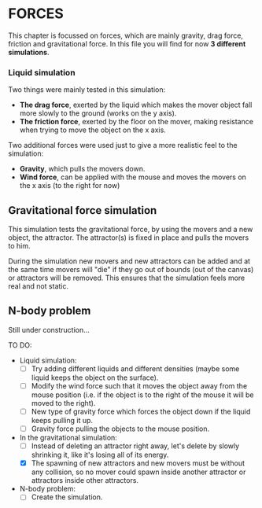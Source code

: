 # FORCES
This chapter is focussed on forces, which are mainly gravity, drag force, friction and gravitational force.
In this file you will find for now **3 different simulations**.
### Liquid simulation
Two things were mainly tested in this simulation:
  - **The drag force**, exerted by the liquid which makes the mover object fall more slowly to the ground (works on the y axis).
  - **The friction force**, exerted by the floor on the mover, making resistance when trying to move the object on the x axis.

Two additional forces were used just to give a more realistic feel to the simulation:
  - **Gravity**, which pulls the movers down.
  - **Wind force**, can be applied with the mouse and moves the movers on the x axis (to the right for now)

## Gravitational force simulation
This simulation tests the gravitational force, by using the movers and a new object, the attractor.
The attractor(s) is fixed in place and pulls the movers to him.

During the simulation new movers and new attractors can be added and at the same time movers will "die" if they go out of bounds (out of the canvas) or attractors will be removed. 
This ensures that the simulation feels more real and not static.

## N-body problem
Still under construction...

TO DO:
  - Liquid simulation:
    - [ ] Try adding different liquids and different densities (maybe some liquid keeps the object on the surface).
    - [ ] Modify the wind force such that it moves the object away from the mouse position (i.e. if the object is to the right of the mouse it will be moved to the right).
    - [ ] New type of gravity force which forces the object down if the liquid keeps pulling it up.
    - [ ] Gravity force pulling the  objects to the mouse position.
  
  - In the gravitational simulation:
    - [ ] Instead of deleting an attractor right away, let's delete by slowly shrinking it, like it's losing all of its energy.
    - [x] The spawning of new attractors and new movers must be without any collision, so no mover could spawn inside another attractor or attractors inside other attractors.
    
  - N-body problem:
    - [ ] Create the simulation.  
